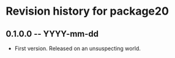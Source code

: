 # Revision history for package20

## 0.1.0.0 -- YYYY-mm-dd

* First version. Released on an unsuspecting world.
